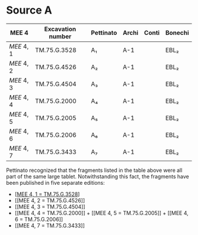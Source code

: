 # Source A

|   MEE 4    | Excavation number | Pettinato | Archi | Conti | Bonechi |
| ---------- | ----------------- | --------- | ----- | ----- | ------- |
| *MEE* 4, 1 | TM.75.G.3528      | A₁        | A-1   |       | EBL₂    |
| *MEE* 4, 2 | TM.75.G.4526      | A₂        | A-1   |       | EBL₂    |
| *MEE* 4, 3 | TM.75.G.4504      | A₃        | A-1   |       | EBL₂    |
| *MEE* 4, 4 | TM.75.G.2000      | A₄        | A-1   |       | EBL₂    |
| *MEE* 4, 5 | TM.75.G.2005      | A₅        | A-1   |       | EBL₂    |
| *MEE* 4, 6 | TM.75.G.2006      | A₆        | A-1   |       | EBL₂    |
| *MEE* 4, 7 | TM.75.G.3433      | A₇        | A-1   |       | EBL₂    |

Pettinato recognized that the fragments listed in the table above were all part of the same large tablet. Notwithstanding this fact, the fragments have been published in five separate editions: 
* [[MEE 4, 1 = TM.75.G.3528]]
* [[MEE 4, 2 = TM.75.G.4526]]
* [[MEE 4, 3 = TM.75.G.4504]]
* [[MEE 4, 4 = TM.75.G.2000]] + [[MEE 4, 5 = TM.75.G.2005]] + [[MEE 4, 6 = TM.75.G.2006]]
* [[MEE 4, 7 = TM.75.G.3433]]



[//begin]: # "Autogenerated link references for markdown compatibility"
[MEE 4, 1 = TM.75.G.3528]: <MEE 4, 1 = TM.75.G.3528> "MEE 4, 1 = TM.75.G.3528"
[//end]: # "Autogenerated link references"